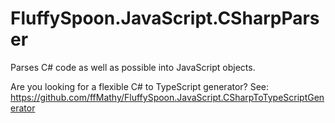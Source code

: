 # FluffySpoon.JavaScript.CSharpParser
Parses C# code as well as possible into JavaScript objects.

Are you looking for a flexible C# to TypeScript generator? See: https://github.com/ffMathy/FluffySpoon.JavaScript.CSharpToTypeScriptGenerator
